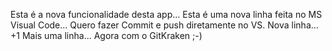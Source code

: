 Esta é a nova funcionalidade desta app...
Esta é uma nova linha feita no MS Visual Code... Quero fazer Commit e push diretamente no VS.
Nova linha... +1
Mais uma linha... Agora com o GitKraken ;-) 
